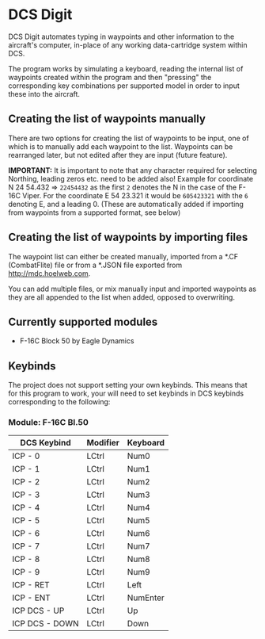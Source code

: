 # DCS Digit

DCS Digit automates typing in waypoints and other information to the aircraft's computer, in-place of any working data-cartridge system within DCS.

The program works by simulating a keyboard, reading the internal list of waypoints created within the program and then "pressing" the corresponding key combinations per supported model in order to input these into the aircraft. 

## Creating the list of waypoints manually

There are two options for creating the list of waypoints to be input, one of which is to manually add each waypoint to the list. Waypoints can be rearranged later, but not edited after they are input (future feature).

**IMPORTANT:**
It is important to note that any character required for selecting Northing, leading zeros etc. need to be added also! Example for coordinate N 24 54.432 => `22454432` as the first `2` denotes the N in the case of the F-16C Viper. For the coordinate E 54 23.321 it would be `605423321` with the `6` denoting E, and a leading 0. (These are automatically added if importing from waypoints from a supported format, see below)


## Creating the list of waypoints by importing files

The waypoint list can either be created manually, imported from a *.CF (CombatFlite) file or from a *.JSON file exported from http://mdc.hoelweb.com.

You can add multiple files, or mix manually input and imported waypoints as they are all appended to the list when added, opposed to overwriting.

## Currently supported modules

- F-16C Block 50 by Eagle Dynamics

## Keybinds

The project does not support setting your own keybinds. This means that for this program to work, your will need to set keybinds in DCS keybinds corresponding to the following:

### Module: F-16C Bl.50

| DCS Keybind    | Modifier | Keyboard |
| -------------- | -------- | -------- |
| ICP - 0        | LCtrl    | Num0     |
| ICP - 1        | LCtrl    | Num1     |
| ICP - 2        | LCtrl    | Num2     |
| ICP - 3        | LCtrl    | Num3     |
| ICP - 4        | LCtrl    | Num4     |
| ICP - 5        | LCtrl    | Num5     |
| ICP - 6        | LCtrl    | Num6     |
| ICP - 7        | LCtrl    | Num7     |
| ICP - 8        | LCtrl    | Num8     |
| ICP - 9        | LCtrl    | Num9     |
| ICP - RET      | LCtrl    | Left     |
| ICP - ENT      | LCtrl    | NumEnter |
| ICP DCS - UP   | LCtrl    | Up       |
| ICP DCS - DOWN | LCtrl    | Down     |
